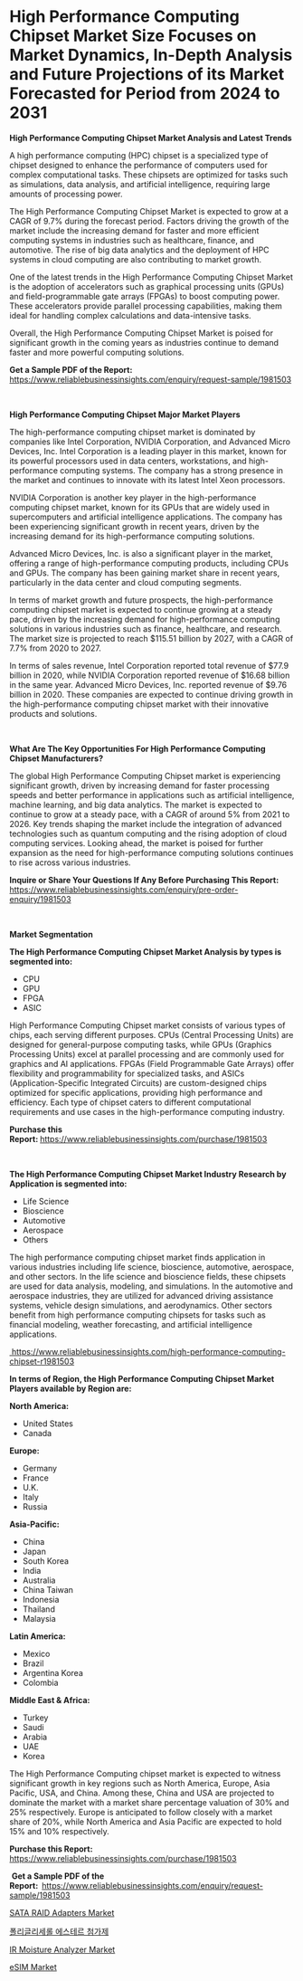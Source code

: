 <p><h1>High Performance Computing Chipset Market Size Focuses on Market Dynamics, In-Depth Analysis and Future Projections of its Market Forecasted for Period from 2024 to 2031</h1></p><p><strong>High Performance Computing Chipset Market Analysis and Latest Trends</strong></p>
<p><p>A high performance computing (HPC) chipset is a specialized type of chipset designed to enhance the performance of computers used for complex computational tasks. These chipsets are optimized for tasks such as simulations, data analysis, and artificial intelligence, requiring large amounts of processing power.</p><p>The High Performance Computing Chipset Market is expected to grow at a CAGR of 9.7% during the forecast period. Factors driving the growth of the market include the increasing demand for faster and more efficient computing systems in industries such as healthcare, finance, and automotive. The rise of big data analytics and the deployment of HPC systems in cloud computing are also contributing to market growth.</p><p>One of the latest trends in the High Performance Computing Chipset Market is the adoption of accelerators such as graphical processing units (GPUs) and field-programmable gate arrays (FPGAs) to boost computing power. These accelerators provide parallel processing capabilities, making them ideal for handling complex calculations and data-intensive tasks.</p><p>Overall, the High Performance Computing Chipset Market is poised for significant growth in the coming years as industries continue to demand faster and more powerful computing solutions.</p></p>
<p><strong>Get a Sample PDF of the Report:&nbsp;</strong> <a href="https://www.reliablebusinessinsights.com/enquiry/request-sample/1981503">https://www.reliablebusinessinsights.com/enquiry/request-sample/1981503</a></p>
<p>&nbsp;</p>
<p><strong>High Performance Computing Chipset Major Market Players</strong></p>
<p><p>The high-performance computing chipset market is dominated by companies like Intel Corporation, NVIDIA Corporation, and Advanced Micro Devices, Inc. Intel Corporation is a leading player in this market, known for its powerful processors used in data centers, workstations, and high-performance computing systems. The company has a strong presence in the market and continues to innovate with its latest Intel Xeon processors.</p><p>NVIDIA Corporation is another key player in the high-performance computing chipset market, known for its GPUs that are widely used in supercomputers and artificial intelligence applications. The company has been experiencing significant growth in recent years, driven by the increasing demand for its high-performance computing solutions.</p><p>Advanced Micro Devices, Inc. is also a significant player in the market, offering a range of high-performance computing products, including CPUs and GPUs. The company has been gaining market share in recent years, particularly in the data center and cloud computing segments.</p><p>In terms of market growth and future prospects, the high-performance computing chipset market is expected to continue growing at a steady pace, driven by the increasing demand for high-performance computing solutions in various industries such as finance, healthcare, and research. The market size is projected to reach $115.51 billion by 2027, with a CAGR of 7.7% from 2020 to 2027.</p><p>In terms of sales revenue, Intel Corporation reported total revenue of $77.9 billion in 2020, while NVIDIA Corporation reported revenue of $16.68 billion in the same year. Advanced Micro Devices, Inc. reported revenue of $9.76 billion in 2020. These companies are expected to continue driving growth in the high-performance computing chipset market with their innovative products and solutions.</p></p>
<p>&nbsp;</p>
<p><strong>What Are The Key Opportunities For High Performance Computing Chipset Manufacturers?</strong></p>
<p><p>The global High Performance Computing Chipset market is experiencing significant growth, driven by increasing demand for faster processing speeds and better performance in applications such as artificial intelligence, machine learning, and big data analytics. The market is expected to continue to grow at a steady pace, with a CAGR of around 5% from 2021 to 2026. Key trends shaping the market include the integration of advanced technologies such as quantum computing and the rising adoption of cloud computing services. Looking ahead, the market is poised for further expansion as the need for high-performance computing solutions continues to rise across various industries.</p></p>
<p><strong>Inquire or Share Your Questions If Any Before Purchasing This Report:</strong> <a href="https://www.reliablebusinessinsights.com/enquiry/pre-order-enquiry/1981503">https://www.reliablebusinessinsights.com/enquiry/pre-order-enquiry/1981503</a></p>
<p>&nbsp;</p>
<p><strong>Market Segmentation</strong></p>
<p><strong>The High Performance Computing Chipset Market Analysis by types is segmented into:</strong></p>
<p><ul><li>CPU</li><li>GPU</li><li>FPGA</li><li>ASIC</li></ul></p>
<p><p>High Performance Computing Chipset market consists of various types of chips, each serving different purposes. CPUs (Central Processing Units) are designed for general-purpose computing tasks, while GPUs (Graphics Processing Units) excel at parallel processing and are commonly used for graphics and AI applications. FPGAs (Field Programmable Gate Arrays) offer flexibility and programmability for specialized tasks, and ASICs (Application-Specific Integrated Circuits) are custom-designed chips optimized for specific applications, providing high performance and efficiency. Each type of chipset caters to different computational requirements and use cases in the high-performance computing industry.</p></p>
<p><strong>Purchase this Report:&nbsp;</strong><a href="https://www.reliablebusinessinsights.com/purchase/1981503">https://www.reliablebusinessinsights.com/purchase/1981503</a></p>
<p>&nbsp;</p>
<p><strong>The High Performance Computing Chipset Market Industry Research by Application is segmented into:</strong></p>
<p><ul><li>Life Science</li><li>Bioscience</li><li>Automotive</li><li>Aerospace</li><li>Others</li></ul></p>
<p><p>The high performance computing chipset market finds application in various industries including life science, bioscience, automotive, aerospace, and other sectors. In the life science and bioscience fields, these chipsets are used for data analysis, modeling, and simulations. In the automotive and aerospace industries, they are utilized for advanced driving assistance systems, vehicle design simulations, and aerodynamics. Other sectors benefit from high performance computing chipsets for tasks such as financial modeling, weather forecasting, and artificial intelligence applications.</p></p>
<p><a href="https://www.reliablebusinessinsights.com/high-performance-computing-chipset-r1981503">&nbsp;https://www.reliablebusinessinsights.com/high-performance-computing-chipset-r1981503</a></p>
<p><strong>In terms of Region, the High Performance Computing Chipset Market Players available by Region are:</strong></p>
<p>
    <p> <strong> North America: </strong>
        <ul>
            <li>United States</li>
            <li>Canada</li>
        </ul>
        </p> 
    <p> <strong> Europe: </strong>
        <ul>
            <li>Germany</li>
            <li>France</li>
            <li>U.K.</li>
            <li>Italy</li>
            <li>Russia</li>
        </ul>
        </p> 
    <p> <strong> Asia-Pacific: </strong>
        <ul>
            <li>China</li>
            <li>Japan</li>
            <li>South Korea</li>
            <li>India</li>
            <li>Australia</li>
            <li>China Taiwan</li>
            <li>Indonesia</li>
            <li>Thailand</li>
            <li>Malaysia</li>
        </ul>
        </p> 
    <p> <strong> Latin America: </strong>
        <ul>
            <li>Mexico</li>
            <li>Brazil</li>
            <li>Argentina Korea</li>
            <li>Colombia</li>
        </ul>
        </p> 
    <p> <strong> Middle East & Africa: </strong>
        <ul>
            <li>Turkey</li>
            <li>Saudi</li>
            <li>Arabia</li>
            <li>UAE</li>
            <li>Korea</li>
        </ul>
    </p>
    </p>
<p><p>The High Performance Computing chipset market is expected to witness significant growth in key regions such as North America, Europe, Asia Pacific, USA, and China. Among these, China and USA are projected to dominate the market with a market share percentage valuation of 30% and 25% respectively. Europe is anticipated to follow closely with a market share of 20%, while North America and Asia Pacific are expected to hold 15% and 10% respectively.</p></p>
<p><strong>Purchase this Report: </strong><a href="https://www.reliablebusinessinsights.com/purchase/1981503">https://www.reliablebusinessinsights.com/purchase/1981503</a></p>
<p>&nbsp;<strong>Get a Sample PDF of the Report:&nbsp;&nbsp;</strong><a href="https://www.reliablebusinessinsights.com/enquiry/request-sample/1981503">https://www.reliablebusinessinsights.com/enquiry/request-sample/1981503</a></p>
<p><strong></strong></p>
<p><p><a href="https://github.com/PeterParrish5/Market-Research-Report-List-5/blob/main/sata-raid-adapters-market.md">SATA RAID Adapters Market</a></p><p><a href="https://github.com/langcat852024/Market-Research-Report-List-1/blob/main/3065234158684.md">폴리글리세롤 에스테르 첨가제</a></p><p><a href="https://issuu.com/reportprime-2/docs/ir-moisture-analyzer-market-size-2030.pptx">IR Moisture Analyzer Market</a></p><p><a href="https://github.com/jhcraigie/Market-Research-Report-List-4/blob/main/esim-market.md">eSIM Market</a></p></p>